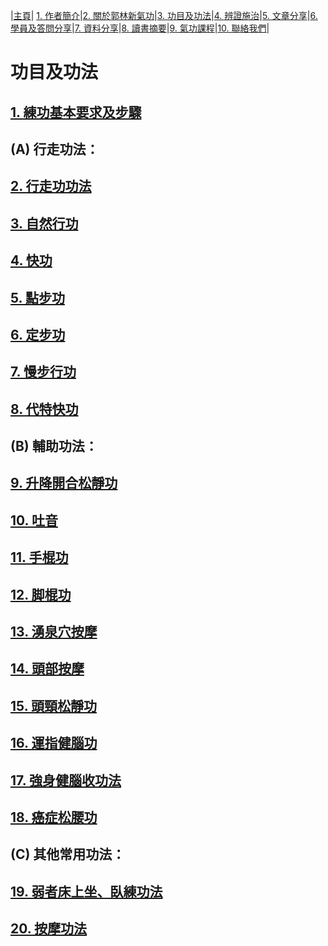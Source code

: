 |[主頁](/README.md)| [1. 作者簡介](/a10.md)|[2. 關於郭林新氣功](/a1.md)|[3. 功目及功法](/a2.md)|[4. 辨證施治](/a3.md)|[5. 文章分享](/a5.md)|[6. 學員及答問分享](/a6.md)|[7. 資料分享](/a7.md)|[8. 讀書摘要](/a4.md)|[9. 氣功課程](/郭林新氣功課程.md)|[10. 聯絡我們](/a9.md)|


# **功目及功法**  

## [1. 練功基本要求及步驟](/練功步驟.md)  
 
## (A) 行走功法：

## [2. 行走功功法](/行走功.md)

## [3. 自然行功](/自然行功.md)  

## [4. 快功](/風呼吸法快功.md)  

## [5. 點步功](/點步功.md)

## [6. 定步功](/定步功.md)

## [7. 慢步行功](/慢步行功.md)

## [8. 代特快功](/代特快功.md)

## (B) 輔助功法：

## [9. 升降開合松靜功](/升降1.md)

## [10. 吐音](/吐音.md) 

## [11. 手棍功](/手棍功.md)  

## [12. 脚棍功](/脚棍2.md) 

## [13. 湧泉穴按摩](/湧泉穴按摩.md)

## [14. 頭部按摩](/頭部按摩.md)  

## [15. 頭頸松靜功](/頭頸松靜功.md)  

## [16. 運指健腦功](/運指健腦功.md) 

## [17. 強身健腦收功法](/強身健腦收功法.md)

## [18. 癌症松腰功](/癌症松腰功.md)

## (C) 其他常用功法：

## [19. 弱者床上坐、臥練功法](/床上1.md) 

## [20. 按摩功法](/按摩01.md) 






